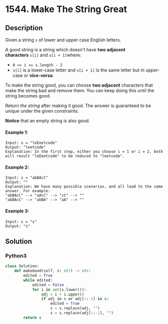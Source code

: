 # 1544. Make The String Great


## Description
Given a string `s` of lower and upper case English letters.

A good string is a string which doesn't have **two adjacent characters** `s[i]` and `s[i + 1]`where:

-   `0 <= i <= s.length - 2`
-   `s[i]` is a lower-case letter and `s[i + 1]` is the same letter but in upper-case or **vice-versa**.

To make the string good, you can choose **two adjacent** characters that make the string bad and remove them. You can keep doing this until the string becomes good.

Return *the string* after making it good. The answer is guaranteed to be unique under the given constraints.

**Notice** that an empty string is also good.

#### Example 1:
```
Input: s = "leEeetcode"
Output: "leetcode"
Explanation: In the first step, either you choose i = 1 or i = 2, both will result "leEeetcode" to be reduced to "leetcode".
```

#### Example 2:
```
Input: s = "abBAcC"
Output: ""
Explanation: We have many possible scenarios, and all lead to the same answer. For example:
"abBAcC" --> "aAcC" --> "cC" --> ""
"abBAcC" --> "abBA" --> "aA" --> ""
```

#### Example 3:
```
Input: s = "s"
Output: "s"
```


## Solution

### Python3
```python
class Solution:
    def makeGood(self, s: str) -> str:
        edited = True
        while edited:
            edited = False
            for i in set(s.lower()):
                adj = i + i.upper()
                if adj in s or adj[::-1] in s:
                    edited = True
                    s = s.replace(adj, "")
                    s = s.replace(adj[::-1], "")
        return s
```
